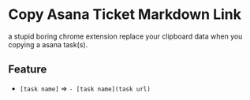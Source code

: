 # Copy Asana Ticket Markdown Link

a stupid boring chrome extension replace your clipboard data when you copying a asana task(s).

## Feature
- `[task name]` => `- [task name](task url)`



